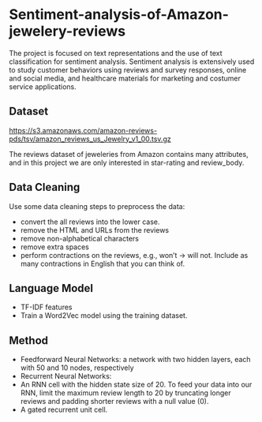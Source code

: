 # Sentiment-analysis-of-Amazon-jewelery-reviews
The project is focused on text representations and the use of text classification for sentiment analysis. Sentiment analysis is extensively used to study customer behaviors using
reviews and survey responses, online and social media, and healthcare materials for marketing and costumer service applications. 

## Dataset
https://s3.amazonaws.com/amazon-reviews-pds/tsv/amazon_reviews_us_Jewelry_v1_00.tsv.gz

The reviews dataset of jeweleries from Amazon contains many attributes, and in this project we are only interested in star-rating and review_body.

## Data Cleaning
Use some data cleaning steps to preprocess the data:
- convert the all reviews into the lower case.
- remove the HTML and URLs from the reviews
- remove non-alphabetical characters
- remove extra spaces
- perform contractions on the reviews, e.g., won’t → will not. Include as
many contractions in English that you can think of.

## Language Model

- TF-IDF features
- Train a Word2Vec model using the training dataset.

## Method

- Feedforward Neural Networks: a network with two hidden layers, each with 50 and 10 nodes, respectively
- Recurrent Neural Networks: 
 - An RNN cell with the hidden state size of 20. To feed your data into our RNN, limit the maximum review length to 20 by truncating longer reviews and padding shorter reviews with a null value (0). 
 - A gated recurrent unit cell.
